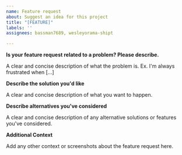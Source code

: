 ```yaml
---
name: Feature request
about: Suggest an idea for this project
title: "[FEATURE]"
labels: ''
assignees: bassman7689, wesleyorama-shipt

---
```


**Is your feature request related to a problem? Please describe.**

A clear and concise description of what the problem is. Ex. I'm always frustrated when [...]

**Describe the solution you'd like**

A clear and concise description of what you want to happen.

**Describe alternatives you've considered**

A clear and concise description of any alternative solutions or features you've considered.

**Additional Context**

Add any other context or screenshots about the feature request here.
